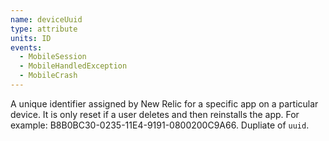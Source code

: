 ```yaml
---
name: deviceUuid
type: attribute
units: ID
events:
  - MobileSession
  - MobileHandledException
  - MobileCrash
---
```


A unique identifier assigned by New Relic for a specific app on a particular device. It is only reset if a user deletes and then reinstalls the app. For example: B8B0BC30-0235-11E4-9191-0800200C9A66. Dupliate of `uuid`.
